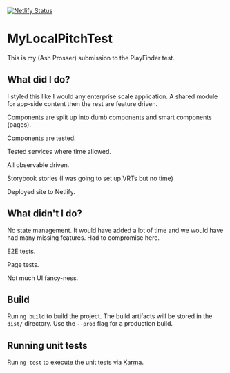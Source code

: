 [![Netlify Status](https://api.netlify.com/api/v1/badges/2c41a360-552c-4f33-a5ea-59210aa825f9/deploy-status)](https://app.netlify.com/sites/eager-jackson-e7fc24/deploys)

# MyLocalPitchTest

This is my (Ash Prosser) submission to the PlayFinder test.

## What did I do?

I styled this like I would any enterprise scale application. A shared module for app-side content then the rest are feature driven.

Components are split up into dumb components and smart components (pages).

Components are tested.

Tested services where time allowed.

All observable driven.

Storybook stories (I was going to set up VRTs but no time)

Deployed site to Netlify.

## What didn't I do?

No state management. It would have added a lot of time and we would have had many missing features. Had to compromise here.

E2E tests. 

Page tests.

Not much UI fancy-ness.

## Build

Run `ng build` to build the project. The build artifacts will be stored in the `dist/` directory. Use the `--prod` flag for a production build.

## Running unit tests

Run `ng test` to execute the unit tests via [Karma](https://karma-runner.github.io).
